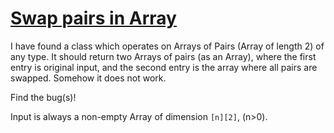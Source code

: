# [Swap  pairs in Array](https://www.codewars.com/kata/swap-pairs-in-array "https://www.codewars.com/kata/58a7394c934f82ed6b0000c0")

I have found a class which operates on 
Arrays of Pairs (Array of length 2) of any type.
It should return two Arrays of pairs (as an Array),
where the first entry is original input, and the second entry 
is the array where all pairs are swapped.
Somehow it does not work.

Find the bug(s)!

Input is always a non-empty Array of dimension `[n][2]`, (n>0).